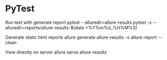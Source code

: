 # PyTest

Run test with generate report 
    pytest --alluredir=allure-results
    pytest -s --alluredir=reports/allure-results-$(date +%Y%m%d_%H%M%S)


Generate static html reports 
    allure generate allure-results -o allure-report --clean

View directly on server 
    allure serve allure-results
